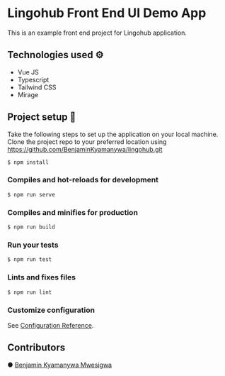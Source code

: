 # Lingohub Front End UI Demo App
This is an example front end project for Lingohub application. 

## Technologies used :gear:
- Vue JS
- Typescript
- Tailwind CSS
- Mirage

## Project setup :wrench:
Take the following steps to set up the application on your local machine. 
Clone the project repo to your preferred location using https://github.com/BenjaminKyamanywa/lingohub.git

```$ npm install```

### Compiles and hot-reloads for development
```$ npm run serve```

### Compiles and minifies for production
```$ npm run build```

### Run your tests
```$ npm run test```

### Lints and fixes files
```$ npm run lint```

### Customize configuration
See [Configuration Reference](https://cli.vuejs.org/config/).

## Contributors

●  [Benjamin Kyamanywa Mwesigwa](https://github.com/BenjaminKyamanywa)
